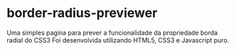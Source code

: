 # border-radius-previewer

Uma simples pagina para prever a funcionalidade da propriedade borda radial do CSS3
Foi desenvolvida utilizando HTML5, CSS3 e Javascript puro.
